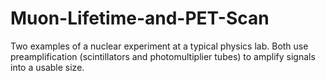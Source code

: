 # Muon-Lifetime-and-PET-Scan
Two examples of a nuclear experiment at a typical physics lab. Both use preamplification (scintillators and photomultiplier tubes) to amplify signals into a usable size. 
